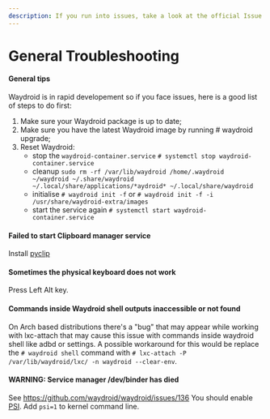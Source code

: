 ```yaml
---
description: If you run into issues, take a look at the official Issue Tracker [Waydroid issue tracker](https://github.com/waydroid/waydroid/issues)
---
```


# General Troubleshooting

#### General tips
Waydroid is in rapid developement so if you face issues, here is a good list of steps to do first:

1. Make sure your Waydroid package is up to date;
2. Make sure you have the latest Waydroid image by running # waydroid upgrade;
3. Reset Waydroid: 
    * stop the `waydroid-container.service` `# systemctl stop waydroid-container.service`
    * cleanup `sudo rm -rf /var/lib/waydroid /home/.waydroid ~/waydroid ~/.share/waydroid ~/.local/share/applications/*aydroid* ~/.local/share/waydroid`
    * initialise `# waydroid init -f` or `# waydroid init -f -i /usr/share/waydroid-extra/images`
    * start the service again `# systemctl start waydroid-container.service`

#### Failed to start Clipboard manager service

Install [pyclip](https://repology.org/project/python:pyclip/versions)

#### Sometimes the physical keyboard does not work

Press Left Alt key.

#### Commands inside Waydroid shell outputs inaccessible or not found

On Arch based distributions there's a "bug" that may appear while working with lxc-attach that may cause this issue with commands inside waydroid shell like adbd or settings. A possible workaround for this would be replace the `# waydroid shell` command with `# lxc-attach -P /var/lib/waydroid/lxc/ -n waydroid --clear-env`.

#### WARNING: Service manager /dev/binder has died

See https://github.com/waydroid/waydroid/issues/136
You should enable [PSI](https://www.kernel.org/doc/html/latest/accounting/psi.html). Add `psi=1` to kernel command line.

